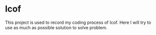 # lcof
This project is used to record my coding process of lcof. Here I will try to use as much as possible solution to solve problem.
